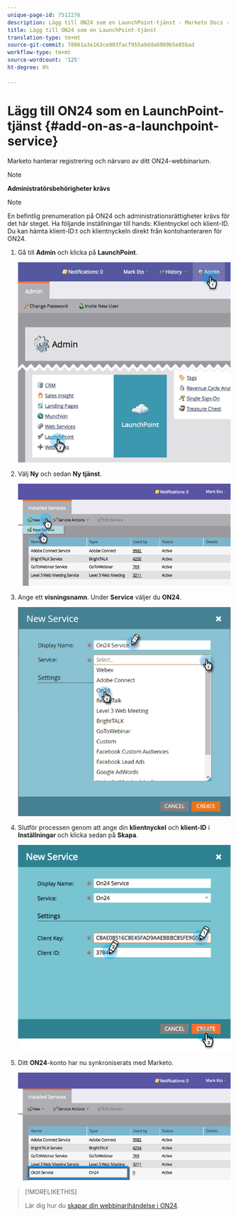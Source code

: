 ```yaml
---
unique-page-id: 7512276
description: Lägg till ON24 som en LaunchPoint-tjänst - Marketo Docs - Produktdokumentation
title: Lägg till ON24 som en LaunchPoint-tjänst
translation-type: tm+mt
source-git-commit: 78961a3e163ce903facf955a9dda6909b5e85bad
workflow-type: tm+mt
source-wordcount: '125'
ht-degree: 0%

---
```



# Lägg till ON24 som en LaunchPoint-tjänst {#add-on-as-a-launchpoint-service}

Marketo hanterar registrering och närvaro av ditt ON24-webbinarium.

>[!NOTE]
>
>**Administratörsbehörigheter krävs**

>[!NOTE]
>
>En befintlig prenumeration på ON24 och administrationsrättigheter krävs för det här steget. Ha följande inställningar till hands: Klientnyckel och klient-ID. Du kan hämta klient-ID:t och klientnyckeln direkt från kontohanteraren för ON24.

1. Gå till **Admin** och klicka på **LaunchPoint**.

   ![](assets/image2015-4-23-10-3a15-3a50.png)

1. Välj **Ny** och sedan **Ny tjänst**.

   ![](assets/on24-new-service.png)

1. Ange ett **visningsnamn**. Under **Service** väljer du **ON24**.

   ![](assets/new-service-on24.png)

1. Slutför processen genom att ange din **klientnyckel** och **klient-ID** i **Inställningar** och klicka sedan på **Skapa**.

   ![](assets/image2015-4-24-18-3a48-3a29.png)

1. Ditt **ON24**-konto har nu synkroniserats med Marketo.

   ![](assets/on24.png)

>[!MORELIKETHIS]
>
>Lär dig hur du [skapar din webbinarihändelse i ON24](/help/marketo/product-docs/demand-generation/events/create-an-event/create-an-event-with-the-marketo-on24-adapter/create-your-webinar-event-in-on24.md).
